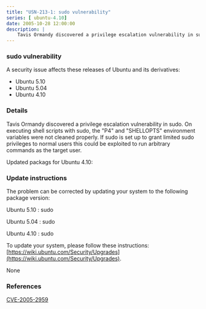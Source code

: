 ```yaml
---
title: "USN-213-1: sudo vulnerability"
series: [ ubuntu-4.10]
date: 2005-10-28 12:00:00
description: |
    Tavis Ormandy discovered a privilege escalation vulnerability in sudo. On executing shell scripts with sudo, the &quot;P4&quot; and &quot;SHELLOPTS&quot; environment variables were not cleaned properly. If sudo is set up to grant limited sudo privileges to normal users this could be exploited to run arbitrary commands as the target user.
--- 
```

 
### sudo vulnerability

A security issue affects these releases of Ubuntu and its derivatives:

* Ubuntu 5.10
* Ubuntu 5.04
* Ubuntu 4.10

### Details

Tavis Ormandy discovered a privilege escalation vulnerability in sudo. On executing shell scripts with sudo, the &quot;P4&quot; and &quot;SHELLOPTS&quot; environment variables were not cleaned properly. If sudo is set up to grant limited sudo privileges to normal users this could be exploited to run arbitrary commands as the target user.

Updated packags for Ubuntu 4.10:

### Update instructions

The problem can be corrected by updating your system to the following package version:

Ubuntu 5.10
 : sudo 

Ubuntu 5.04
 : sudo 

Ubuntu 4.10
 : sudo 

To update your system, please follow these instructions: [https://wiki.ubuntu.com/Security/Upgrades](https://wiki.ubuntu.com/Security/Upgrades).

None

### References

 [CVE-2005-2959](http://people.ubuntu.com/~ubuntu-security/cve/CVE-2005-2959)
 
